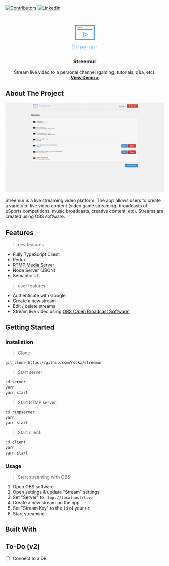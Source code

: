 <!-- PROJECT SHIELDS -->

[![Contributors][contributors-shield]]()
[![LinkedIn][linkedin-shield]][linkedin-url]

<!-- PROJECT LOGO -->
<br />
<p align="center">
  <a href="https://github.com/rsokz/streemur">
    <img src="streemur-logo.png" alt="Logo" width="86" height="80">
  </a>

  <h3 align="center">Streemur</h3>

  <p align="center">
    Stream live video to a personal channel (gaming, tutorials, q&a, etc).
    <br />
    <a href="https://github.com/othneildrew/Best-README-Template"><strong>View Demo »</strong></a>
  </p>
</p>

## About The Project

![Screenshot](screenshot.gif)

Streemur is a live streaming video platform. The app allows users to create a variety of live video content (video game streaming, broadcasts of eSports competitions, music broadcasts, creative content, etc). Streams are created using OBS software.

## Features

> dev features

- Fully TypeScript Client
- Redux
- [RTMP Media Server](https://github.com/illuspas/Node-Media-Server)
- Node Server (JSON)
- Semantic UI

> user features

- Authenticate with Google
- Create a new stream
- Edit / delete streams
- Stream live video using [OBS (Open Broadcast Software)](https://obsproject.com/)

## Getting Started

### Installation

> Clone

```sh
git clone https://github.com/rsokz/streemur
```

> Start server

```sh
cd server
yarn
yarn start
```

> Start RTMP server:

```sh
cd rtmpserver
yarn
yarn start
```

> Start client:

```sh
cd client
yarn
yarn start
```

### Usage

> Start streaming with OBS:

1. Open OBS software
2. Open settings & update "Stream" settings
3. Set "Server" to `rtmp://localhost/live`
4. Create a new stream on the app
5. Set "Stream Key" to the `id` of your url
6. Start streaming

## Built With

## To-Do (v2)

- [ ] Connect to a DB

<!-- MARKDOWN LINKS & IMAGES -->

[contributors-shield]: https://img.shields.io/badge/contributors-1-orange.svg?style=flat-square
[linkedin-shield]: https://img.shields.io/badge/-LinkedIn-black.svg?style=flat-square&logo=linkedin&colorB=555
[linkedin-url]: https://linkedin.com/in/rsokz
